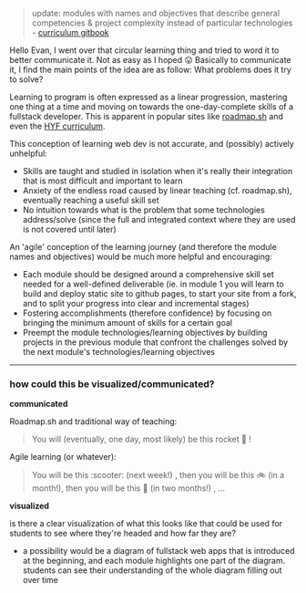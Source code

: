 > update: modules with names and objectives that describe general competencies & project complexity instead of particular technologies - [curriculum gitbook](https://curriculum.hackyourfuture.be)

Hello Evan, I went over that circular learning thing and tried to word it to better communicate it. Not as easy as I hoped :stuck_out_tongue:
Basically to communicate it, I find the main points of the idea are as follow:
What problems does it try to solve?

Learning to program is often expressed as a linear progression, mastering one thing at a time and moving on towards the one-day-complete skills of a fullstack developer.   This is apparent in popular sites like [roadmap.sh](https://roadmap.sh/) and even the [HYF curriculum](https://github.com/HackYourFutureBelgium/curriculum).

This conception of learning web dev is not accurate, and (possibly) actively unhelpful:
* Skills are taught and studied in isolation when it's really their integration that is most difficult and important to learn
* Anxiety of the endless road caused by linear teaching (cf. roadmap.sh), eventually reaching a useful skill set
* No intuition towards what is the problem that some technologies address/solve (since the full and integrated context where they are used is not covered until later)

An 'agile' conception of the learning journey (and therefore the module names and objectives) would be much more helpful and encouraging:
* Each module should be designed around a comprehensive skill set needed for a well-defined deliverable (ie. in module 1 you will learn to build and deploy static site to github pages, to start your site from a fork, and to split your progress into clear and incremental stages)
* Fostering accomplishments (therefore confidence) by focusing on bringing the minimum amount of skills for a certain goal
* Preempt the module technologies/learning objectives by building projects in the previous module that confront the challenges solved by the next module's technologies/learning objectives

---

### how could this be visualized/communicated?

__communicated__

Roadmap.sh and traditional way of teaching:
> You will (eventually, one day, most likely) be this rocket :rocket: !

Agile learning (or whatever):
> You will be this  :scooter: (next week!) , then you will be this :bike:  (in a month!), then you will be this :motor_scooter: (in two months!) , …


__visualized__

is there a clear visualization of what this looks like that could be used for students to see where they're headed and how far they are?
* a possibility would be a diagram of fullstack web apps that is introduced at the beginning, and each module highlights one part of the diagram.  students can see their understanding of the whole diagram filling out over time
